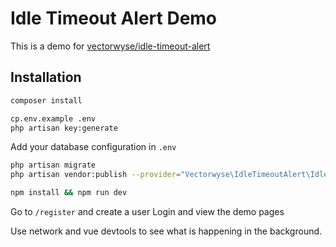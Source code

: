 # Idle Timeout Alert Demo

This is a demo for [vectorwyse/idle-timeout-alert](https://github.com/vectorwyse/idle-timeout-alert)

## Installation

```sh
composer install

cp.env.example .env
php artisan key:generate
```

Add your database configuration in `.env`

```sh
php artisan migrate
php artisan vendor:publish --provider="Vectorwyse\IdleTimeoutAlert\IdleTimeoutAlertServiceProvider" --tag="vue-components"

npm install && npm run dev
```

Go to `/register` and create a user
Login and view the demo pages

Use network and vue devtools to see what is happening in the background.
